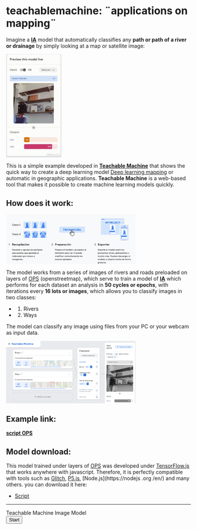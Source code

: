 # teachablemachine: ¨applications on mapping¨

Imagine a **[IA](https://towardsdatascience.com/search?q=Artificial%20inteligent)** model that automatically classifies any **path or path of a river or drainage** by simply looking at a map or satellite image:

<img src='./img/777-min.gif' alt='Logo Head' align='center' width='30%'></img>
<br>

This is a simple example developed in **[Teachable Machine](https://teachablemachine.withgoogle.com/)** that shows the quick way to create a deep learning model [Deep learning mapping](https://towardsdatascience.com/deep-learning-for-visual-searches-and-mapping-89b85061ef9e) or automatic in geographic applications.
**Teachable Machine** is a web-based tool that makes it possible to create machine learning models quickly.
## How does it work:

<img src='./img/Captura2.PNG' alt='how' align='center' width='70%'></img>
<br>

The model works from a series of images of rivers and roads preloaded on layers of [OPS](https://blog.openstreetmap.org/category/operations/) (openstreetmap), which serve to train a model of **[IA](https://towardsdatascience.com/search?q=Artificial%20inteligent)** which performs for each dataset an analysis in **50 cycles or epochs**, with iterations every **16 lots or images**, which allows you to classify images in two classes:
* 1. Rivers
* 2. Ways

The model can classify any image using files from your PC or your webcam as input data.

<img src='./img/Captura.PNG' alt='class' align='center' width='70%'></img>
<br>

## Example link:

**[script OPS](https://teachablemachine.withgoogle.com/models/dhroGiDRg/)**
    
## Model download:
This model trained under layers of [OPS](https://blog.openstreetmap.org/category/operations/) was developed under [TensorFlow.js](https://www.tensorflow.org/js?hl=es-419) that works anywhere with javascript. Therefore, it is perfectly compatible with tools such as [Glitch](https://glitch.com/), [P5.js](https://p5js.org/), [Node.js](https://nodejs .org /en/) and many others. you can download it here:
* [Script](https://github.com/Alexanderariza/teachablemachine/blob/master/model.json)

----------------------------------------------------
<div>Teachable Machine Image Model</div>
<button type="button" onclick="init()">Start</button>
<div id="webcam-container"></div>
<div id="label-container"></div>
<script src="https://cdn.jsdelivr.net/npm/@tensorflow/tfjs@1.3.1/dist/tf.min.js"></script>
<script src="https://cdn.jsdelivr.net/npm/@teachablemachine/image@0.8/dist/teachablemachine-image.min.js"></script>
<script type="text/javascript">
    // More API functions here:
    // https://github.com/googlecreativelab/teachablemachine-community/tree/master/libraries/image
 
--------------------------------------------------------------------------------------------------

# teachablemachine: ¨aplicaciones sobre mapas¨

Imagine un modelo de **[IA](https://towardsdatascience.com/search?q=Artificial%20inteligent)** que clasifique de manera automática cualquier **vía o camino de un rio o drenaje** al mirar simplemente un mapa o imagen de satélite: 

<img src='./img/777-min.gif' alt='Logo Head' align='center' width='30%'></img>
<br>

Este es un ejemplo sencillo desarrollado en **[Teachable Machine](https://teachablemachine.withgoogle.com/)** que muestra la forma rápida de crear un modelo de aprendizaje profundo [Deep learning mapping](https://towardsdatascience.com/deep-learning-for-visual-searches-and-mapping-89b85061ef9e) o automático en aplicaciones geográficas.
**Teachable Machine** es una herramienta basada en la Web que hace posible crear modelos de aprendizaje automático de manera rápida.
## Como funciona:

<img src='./img/Captura2.PNG' alt='how' align='center' width='70%'></img>
<br>

El modelo funciona a partir de una serie de imágenes de ríos y caminos precargados sobre capas de [OPS](https://blog.openstreetmap.org/category/operations/) (openstreetmap), que sirven para entrenar a un modelo de **[IA](https://towardsdatascience.com/search?q=Artificial%20inteligent)** el cual realiza para cada conjunto de datos un análisis en 50 ciclos o épocas, con iteraciones cada 16 imágenes, lo que le permite clasificar imágenes en dos clases:
* 1. Rios
* 2. Vias

El modelo puede clasificar cualquier imagen utilizando para ello archivos de tu PC o tu webcam como datos de entrada.

<img src='./img/Captura.PNG' alt='class' align='center' width='70%'></img>
<br>

## Enlace de ejemplo:

**[script OPS](https://teachablemachine.withgoogle.com/models/dhroGiDRg/)**
    
## Descarga del modelo:
Este modelo entrenado bajo capas de [OPS](https://blog.openstreetmap.org/category/operations/) fue desarrolado bajo [TensorFlow.js](https://www.tensorflow.org/js?hl=es-419) que funciona en cualquier sitio con javascript. Por tanto, es perfectamente compatible con herramientas como [Glitch](https://glitch.com/), [P5.js](https://p5js.org/), [Node.js](https://nodejs.org/es/) y muchas otras. puedes descargarlo aqui:
* [Script](https://github.com/Alexanderariza/teachablemachine/blob/master/model.json)

----------------------------------------------------
<div>Teachable Machine Image Model</div>
<button type="button" onclick="init()">Start</button>
<div id="webcam-container"></div>
<div id="label-container"></div>
<script src="https://cdn.jsdelivr.net/npm/@tensorflow/tfjs@1.3.1/dist/tf.min.js"></script>
<script src="https://cdn.jsdelivr.net/npm/@teachablemachine/image@0.8/dist/teachablemachine-image.min.js"></script>
<script type="text/javascript">
    // More API functions here:
    // https://github.com/googlecreativelab/teachablemachine-community/tree/master/libraries/image
 
--------------------------------------------------------------------------------------------------
